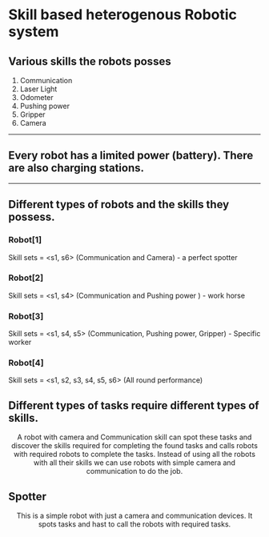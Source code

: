 # Skill based heterogenous Robotic system

## Various skills the robots posses

1. Communication
2. Laser Light
3. Odometer
4. Pushing power
5. Gripper
6. Camera
----
## Every robot has a limited power (battery). There are also charging stations.
----
## Different types of robots and the skills they possess.

### Robot[1]
Skill sets = <s1, s6> (Communication and Camera) - a perfect spotter
### Robot[2]
Skill sets = <s1, s4> (Communication and Pushing power ) - work horse
### Robot[3]
Skill sets = <s1, s4, s5> (Communication, Pushing power, Gripper) - Specific worker
### Robot[4]
Skill sets = <s1, s2, s3, s4, s5, s6> (All round performance)

## Different types of tasks require different types of skills.
<center>
A robot with camera and Communication skill can spot these tasks and discover the skills required for completing the found tasks and calls robots with required robots to complete the tasks. Instead of using all the robots with all their skills we can use robots with simple camera and communication to do the job.</center>

## Spotter

<center>
This is a simple robot with just a camera and communication devices. It spots tasks and hast to call the robots with required tasks.
</center>
